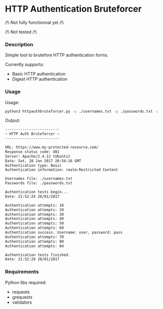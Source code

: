 # HTTP Authentication Bruteforcer

/!\ Not fully functionnal yet /!\

/!\ Not tested /!\

### Description

Simple tool to brutefore HTTP authentication forms.

Currently supports:
* Basic HTTP authentication
* Digest HTTP authentication

### Usage

Usage:
```sh
python3 httpauthbruteforcer.py -u ./usernames.txt -p ./passwords.txt -a basic https://www.my-protected-resource.com/
```

Output:
```sh
-------------------------
~ HTTP Auth Bruteforcer ~
-------------------------

URL: https://www.my-protected-resource.com/
Response status code: 401
Server: Apache/2.4.12 (Ubuntu)
Date: Sat, 28 Jan 2017 20:54:16 GMT
Authentication type: Basic
Authentication information: realm:Restricted Content

Usernames file: ./usernames.txt
Passwords file: ./passwords.txt

Authentication tests begin...
Date: 21:52:24 28/01/2017

Authentication attempts: 10
Authentication attempts: 20
Authentication attempts: 30
Authentication attempts: 40
Authentication attempts: 50
Authentication attempts: 60
Authentication success. Username: user, password: pass
Authentication attempts: 70
Authentication attempts: 80
Authentication attempts: 84

Authentication tests finished.
Date: 21:52:29 28/01/2017
```

### Requirements
Python libs required:
* requests
* grequests
* validators
